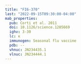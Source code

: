 ```yaml
---
title: "FI6-370"
last: "2022-09-15T09:30:00-04:00"
mab_properties:
  pub: Corti et al. 2011
  doi: 10.1126/science.1205669
  ighv: 3-30
  lc: κ
  immunogen: Seasonal flu vaccine
  pdb: --
  vhnuc: JN234435.1
  vlnuc: JN234444.1
---
```

